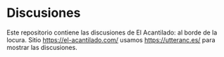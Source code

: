 # Discusiones

Este repositorio contiene las discusiones de El Acantilado: al borde de la locura. Sitio https://el-acantilado.com/ usamos https://utteranc.es/ para mostrar las discusiones.
